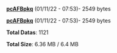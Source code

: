 [**pcAFBpkq**](/data/pcAFBpkq.txt) (01/11/22 - 07:53)- 2549 bytes

[**pcAFBpkq**](/data/pcAFBpkq.txt) (01/11/22 - 07:53)- 2549 bytes

**Total Datas**: 1121

**Total Size**: 6.36 MB / 6.4 MB